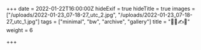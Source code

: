 +++
date = 2022-01-22T16:00:00Z
hideExif = true
hideTitle = true
images = ["/uploads/2022-01-23_07-18-27_utc_2.jpg", "/uploads/2022-01-23_07-18-27_utc_1.jpg"]
tags = ["minimal", "bw", "archive", "gallery"]
title = "📴🔛✍️🤗"
weight = 6

+++
